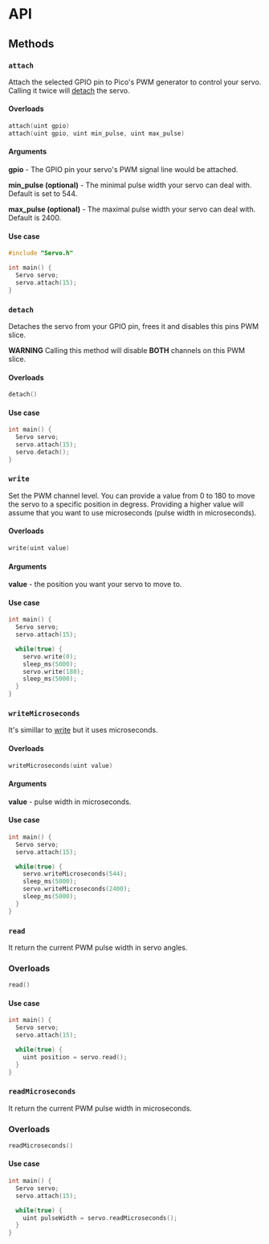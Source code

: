 # API

## Methods

### `attach`

Attach the selected GPIO pin to Pico's PWM generator to control your servo. Calling it twice will [detach](#detach) the servo.

#### Overloads
```cpp
attach(uint gpio)
attach(uint gpio, uint min_pulse, uint max_pulse)
```

#### Arguments

**gpio** - The GPIO pin your servo's PWM signal line would be attached.

**min_pulse (optional)** - The minimal pulse width your servo can deal with. Default is set to 544.

**max_pulse (optional)** - The maximal pulse width your servo can deal with. Default is 2400.

#### Use case
```cpp
#include "Servo.h"

int main() {
  Servo servo;
  servo.attach(15);
}
```

### `detach`

Detaches the servo from your GPIO pin, frees it and disables this pins PWM slice.

**WARNING** Calling this method will disable **BOTH** channels on this PWM slice.

#### Overloads
```cpp
detach()
```

#### Use case
```cpp
int main() {
  Servo servo;
  servo.attach(15);
  servo.detach();
}
```

### `write`

Set the PWM channel level. You can provide a value from 0 to 180 to move the servo to a specific position in degress. Providing a higher value will assume that you want to use microseconds (pulse width in microseconds).

#### Overloads
```cpp
write(uint value)
```

#### Arguments

**value** - the position you want your servo to move to.

#### Use case
```cpp
int main() {
  Servo servo;
  servo.attach(15);

  while(true) {
    servo.write(0);
    sleep_ms(5000);
    servo.write(180);
    sleep_ms(5000);
  }
}
```

### `writeMicroseconds`

It's simillar to [write](#write) but it uses microseconds.

#### Overloads
```cpp
writeMicroseconds(uint value)
```

#### Arguments

**value** - pulse width in microseconds.

#### Use case
```cpp
int main() {
  Servo servo;
  servo.attach(15);

  while(true) {
    servo.writeMicroseconds(544);
    sleep_ms(5000);
    servo.writeMicroseconds(2400);
    sleep_ms(5000);
  }
}
```

### `read`

It return the current PWM pulse width in servo angles.

### Overloads

```cpp
read()
```

#### Use case
```cpp
int main() {
  Servo servo;
  servo.attach(15);

  while(true) {
    uint position = servo.read();
  }
}
```

### `readMicroseconds`

It return the current PWM pulse width in microseconds.

### Overloads

```cpp
readMicroseconds()
```

#### Use case
```cpp
int main() {
  Servo servo;
  servo.attach(15);

  while(true) {
    uint pulseWidth = servo.readMicroseconds();
  }
}
```

